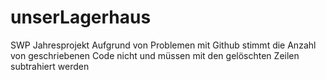 # unserLagerhaus
SWP Jahresprojekt
Aufgrund von Problemen mit Github stimmt die Anzahl von geschriebenen Code nicht und müssen mit den gelöschten Zeilen subtrahiert werden
